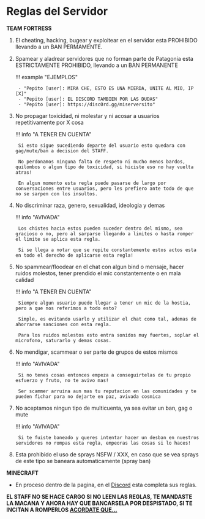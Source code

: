 # Reglas del Servidor

**TEAM FORTRESS**

1. El cheating, hacking, bugear y exploitear en el servidor esta PROHIBIDO llevando a un BAN PERMAMENTE.

2. Spamear y aladrear servidores que no forman parte de Patagonia esta ESTRICTAMENTE PROHIBIDO, llevando a un BAN PERMANENTE

    !!! example "EJEMPLOS"

        - "Pepito [user]: MIRA CHE, ESTO ES UNA MIERDA, UNITE AL MIO, IP [X]"
        - "Pepito [user]: EL DISCORD TAMBIEN POR LAS DUDAS"
        - "Pepito [user]: https://disc0rd.gg/miserversito"

3. No propagar toxicidad, ni molestar y ni acosar a usuarios repetitivamente por X cosa

    !!! info "A TENER EN CUENTA"

        Si esto sigue sucediendo departe del usuario esto quedara con gag/mute/ban a decision del STAFF.
        
		No perdonamos ninguna falta de respeto ni mucho menos bardos, quilombos o algun tipo de toxicidad, si hiciste eso no hay vuelta atras!
        
		En algun momento esta regla puede pasarse de largo por conversaciones entre usuarios, pero les prefiero ante todo de que no se sarpen con los insultos.

4. No discriminar raza, genero, sexualidad, ideologia y demas

    !!! info "AVIVADA"

        Los chistes hacia estos pueden suceder dentro del mismo, sea gracioso o no, pero al sarparse llegando a limites o hasta romper el limite se aplica esta regla.
		
        Si se llega a notar que se repite constantemente estos actos esta en todo el derecho de aplicarse esta regla!

5. No spammear/floodear en el chat con algun bind o mensaje, hacer ruidos molestos, tener prendido el mic constantemente o en mala calidad

    !!! info "A TENER EN CUENTA"

        Siempre algun usuario puede llegar a tener un mic de la hostia, pero a que nos referimos a todo esto?
		
        Simple, es evitando usarlo y utilizar el chat como tal, ademas de ahorrarse sanciones con esta regla.
		
        Para los ruidos molestos esto entra sonidos muy fuertes, soplar el microfono, saturarlo y demas cosas.

6. No mendigar, scammear o ser parte de grupos de estos mismos

    !!! info "AVIVADA"

        Si no tenes cosas entonces empeza a conseguirtelas de tu propio esfuerzo y fruto, no te avivo mas!
		
        Ser scammer arruina aun mas tu reputacion en las comunidades y te pueden fichar para no dejarte en paz, avivada cosmica


7. No aceptamos ningun tipo de multicuenta, ya sea evitar un ban, gag o mute

    !!! info "AVIVADA"

        Si te fuiste baneado y queres intentar hacer un desban en nuestros servidores no rompas esta regla, empeoras las cosas si lo haces!

8. Esta prohibido el uso de sprays NSFW / XXX, en caso que se vea sprays de este tipo se baneara automaticamente (spray ban)

**MINECRAFT**

- En proceso dentro de la pagina, en el [Discord](https://discord.gg/WPJuTwwCTD) esta completa sus reglas.

**EL STAFF NO SE HACE CARGO SI NO LEEN LAS REGLAS, TE MANDASTE LA MACANA Y AHORA HAY QUE BANCARSELA POR DESPISTADO, SI TE INCITAN A ROMPERLOS [ACORDATE QUE...](https://www.youtube.com/watch?v=IVtbw4nK7FQ&t=6)**